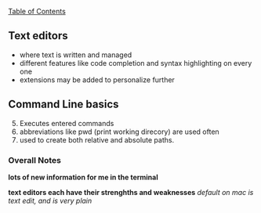 [Table of Contents](README.md)

## Text editors
* where text is written and managed
* different features like code completion and syntax highlighting on every one
* extensions may be added to personalize further

## Command Line basics
5. Executes entered commands
5. abbreviations like pwd (print working direcory) are used often
5. used to create both relative and absolute paths.

### Overall Notes
**lots of new information for me in the terminal**

**text editors each have their strenghths and weaknesses**
*default on mac is text edit, and is very plain*


